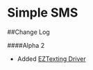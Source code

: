 Simple SMS
==========

##Change Log

####Alpha 2
* Added [EZTexting Driver](https://www.eztexting.com/)